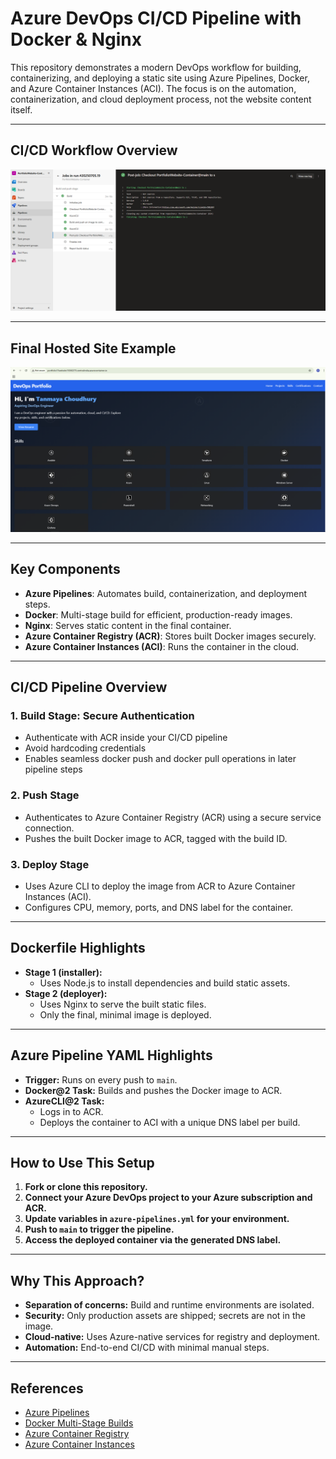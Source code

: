 # Azure DevOps CI/CD Pipeline with Docker & Nginx

This repository demonstrates a modern DevOps workflow for building, containerizing, and deploying a static site using Azure Pipelines, Docker, and Azure Container Instances (ACI). The focus is on the automation, containerization, and cloud deployment process, not the website content itself.

---

## CI/CD Workflow Overview

![CI/CD Workflow](Images/CI%20Workflow.PNG)

---

## Final Hosted Site Example

![Final Hosted Site Screenshot](Images/HostedSite.PNG)

---

## Key Components
- **Azure Pipelines**: Automates build, containerization, and deployment steps.
- **Docker**: Multi-stage build for efficient, production-ready images.
- **Nginx**: Serves static content in the final container.
- **Azure Container Registry (ACR)**: Stores built Docker images securely.
- **Azure Container Instances (ACI)**: Runs the container in the cloud.

---

## CI/CD Pipeline Overview

### 1. Build Stage: Secure Authentication
- Authenticate with ACR inside your CI/CD pipeline
- Avoid hardcoding credentials
- Enables seamless docker push and docker pull operations in later pipeline steps

### 2. Push Stage
- Authenticates to Azure Container Registry (ACR) using a secure service connection.
- Pushes the built Docker image to ACR, tagged with the build ID.

### 3. Deploy Stage
- Uses Azure CLI to deploy the image from ACR to Azure Container Instances (ACI).
- Configures CPU, memory, ports, and DNS label for the container.

---

## Dockerfile Highlights
- **Stage 1 (installer):**
  - Uses Node.js to install dependencies and build static assets.
- **Stage 2 (deployer):**
  - Uses Nginx to serve the built static files.
  - Only the final, minimal image is deployed.

---

## Azure Pipeline YAML Highlights
- **Trigger:** Runs on every push to `main`.
- **Docker@2 Task:** Builds and pushes the Docker image to ACR.
- **AzureCLI@2 Task:**
  - Logs in to ACR.
  - Deploys the container to ACI with a unique DNS label per build.

---

## How to Use This Setup
1. **Fork or clone this repository.**
2. **Connect your Azure DevOps project to your Azure subscription and ACR.**
3. **Update variables in `azure-pipelines.yml` for your environment.**
4. **Push to `main` to trigger the pipeline.**
5. **Access the deployed container via the generated DNS label.**

---

## Why This Approach?
- **Separation of concerns:** Build and runtime environments are isolated.
- **Security:** Only production assets are shipped; secrets are not in the image.
- **Cloud-native:** Uses Azure-native services for registry and deployment.
- **Automation:** End-to-end CI/CD with minimal manual steps.

---

## References
- [Azure Pipelines](https://docs.microsoft.com/azure/devops/pipelines/)
- [Docker Multi-Stage Builds](https://docs.docker.com/develop/develop-images/multistage-build/)
- [Azure Container Registry](https://docs.microsoft.com/azure/container-registry/)
- [Azure Container Instances](https://docs.microsoft.com/azure/container-instances/)

